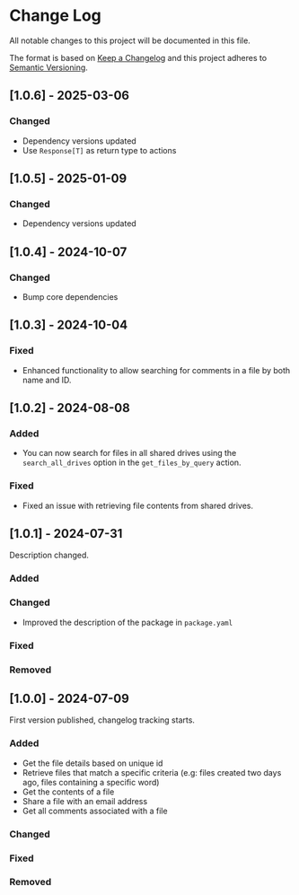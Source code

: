 # Change Log

All notable changes to this project will be documented in this file.

The format is based on [Keep a Changelog](https://keepachangelog.com/)
and this project adheres to [Semantic Versioning](https://semver.org/).

## [1.0.6] - 2025-03-06

### Changed

- Dependency versions updated
- Use `Response[T]` as return type to actions

## [1.0.5] - 2025-01-09

### Changed

- Dependency versions updated

## [1.0.4] - 2024-10-07

### Changed

- Bump core dependencies

## [1.0.3] - 2024-10-04

### Fixed

- Enhanced functionality to allow searching for comments in a file by both name and ID.

## [1.0.2] - 2024-08-08

### Added

- You can now search for files in all shared drives using the `search_all_drives` option in the `get_files_by_query` action.

### Fixed

- Fixed an issue with retrieving file contents from shared drives.

## [1.0.1] - 2024-07-31

Description changed.

### Added

### Changed

- Improved the description of the package in `package.yaml`

### Fixed

### Removed

## [1.0.0] - 2024-07-09

First version published, changelog tracking starts.

### Added

- Get the file details based on unique id
- Retrieve files that match a specific criteria (e.g: files created two days ago, files containing a specific word)
- Get the contents of a file
- Share a file with an email address
- Get all comments associated with a file

### Changed

### Fixed

### Removed
